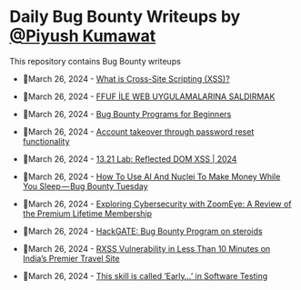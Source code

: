 # Daily Bug Bounty Writeups by [@Piyush Kumawat](https://twitter.com/piyush_supiy) 
This repository contains Bug Bounty writeups

<!-- BLOG-POST-LIST:START -->
 - 💯March 26, 2024 - [What is Cross-Site Scripting &lpar;XSS&rpar;?](https://medium.com/@bbhuntersa/cross-site-scripting-xss-b5d374fa6e43?source=rss------bug_bounty-5) 

 - 💯March 26, 2024 - [FFUF İLE WEB UYGULAMALARINA SALDIRMAK](https://medium.com/@mirackucuk595/ffuf-i%CC%87le-web-uygulamalarina-saldirmak-89805e47e145?source=rss------bug_bounty-5) 

 - 💯March 26, 2024 - [Bug Bounty Programs for Beginners](https://bevijaygupta.medium.com/bug-bounty-programs-for-beginners-fccc755957d9?source=rss------bug_bounty-5) 

 - 💯March 26, 2024 - [Account takeover through password reset functionality](https://rewscel.medium.com/account-takeover-through-password-reset-functionality-af07636db302?source=rss------bug_bounty-5) 

 - 💯March 26, 2024 - [13.21 Lab: Reflected DOM XSS | 2024](https://cyberw1ng.medium.com/13-21-lab-reflected-dom-xss-2024-78cacc8fa1e7?source=rss------bug_bounty-5) 

 - 💯March 26, 2024 - [How To Use AI And Nuclei To Make Money While You Sleep — Bug Bounty Tuesday](https://medium.com/@kerstan/how-to-use-ai-and-nuclei-to-make-money-while-you-sleep-bug-bounty-tuesday-4d9e584e6553?source=rss------bug_bounty-5) 

 - 💯March 26, 2024 - [Exploring Cybersecurity with ZoomEye: A Review of the Premium Lifetime Membership](https://medium.com/@kenilalexandra07/exploring-cybersecurity-with-zoomeye-a-review-of-the-premium-lifetime-membership-f301a474bf88?source=rss------bug_bounty-5) 

 - 💯March 26, 2024 - [HackGATE: Bug Bounty Program on steroids](https://medium.com/@levente.b.molnar/hackgate-bug-bounty-program-on-steroids-cef50ae2f759?source=rss------bug_bounty-5) 

 - 💯March 26, 2024 - [RXSS Vulnerability in Less Than 10 Minutes on India’s Premier Travel Site](https://medium.com/@nilkhant30/rxss-vulnerability-in-less-than-10-minutes-on-indias-premier-travel-site-5b15ebb91d17?source=rss------bug_bounty-5) 

 - 💯March 26, 2024 - [This skill is called ‘Early…’ in Software Testing](https://medium.com/software-testing-and-automation/this-skill-is-called-early-in-software-testing-75cd641bfa93?source=rss------bug_bounty-5) 
<!-- BLOG-POST-LIST:END -->
